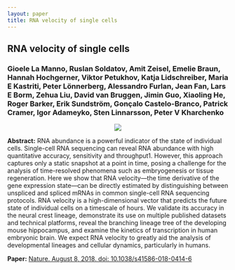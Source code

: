 ```yaml
---
layout: paper
title: RNA velocity of single cells
---
```


## RNA velocity of single cells

### Gioele La Manno, Ruslan Soldatov, Amit Zeisel, Emelie Braun, Hannah Hochgerner, Viktor Petukhov, Katja Lidschreiber, Maria E Kastriti, Peter Lönnerberg, Alessandro Furlan, **Jean Fan**, Lars E Borm, Zehua Liu, David van Bruggen, Jimin Guo, Xiaoling He, Roger Barker, Erik Sundström, Gonçalo Castelo-Branco, Patrick Cramer, Igor Adameyko, Sten Linnarsson, Peter V Kharchenko

<div align="center"><img class="img-responsive" src="{{ "/assets/papers/nature560.png" | prepend: site.baseurl }}"></div>

**Abstract:** RNA abundance is a powerful indicator of the state of individual cells. Single-cell RNA sequencing can reveal RNA abundance with high quantitative accuracy, sensitivity and throughput1. However, this approach captures only a static snapshot at a point in time, posing a challenge for the analysis of time-resolved phenomena such as embryogenesis or tissue regeneration. Here we show that RNA velocity—the time derivative of the gene expression state—can be directly estimated by distinguishing between unspliced and spliced mRNAs in common single-cell RNA sequencing protocols. RNA velocity is a high-dimensional vector that predicts the future state of individual cells on a timescale of hours. We validate its accuracy in the neural crest lineage, demonstrate its use on multiple published datasets and technical platforms, reveal the branching lineage tree of the developing mouse hippocampus, and examine the kinetics of transcription in human embryonic brain. We expect RNA velocity to greatly aid the analysis of developmental lineages and cellular dynamics, particularly in humans.

**Paper:** [Nature. August 8, 2018. doi: 10.1038/s41586-018-0414-6](https://www.nature.com/articles/s41586-018-0414-6)

